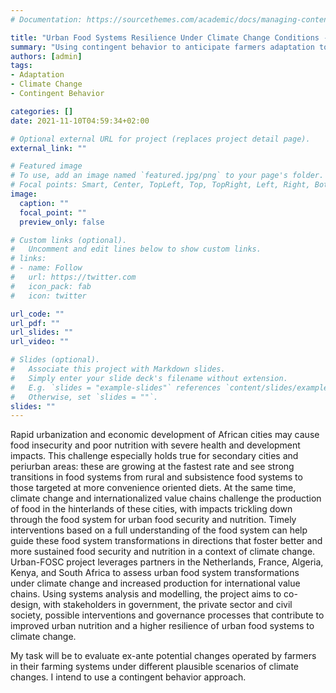 ```yaml
---
# Documentation: https://sourcethemes.com/academic/docs/managing-content/

title: "Urban Food Systems Resilience Under Climate Change Conditions - Algeria - Kenya - South Africa"
summary: "Using contingent behavior to anticipate farmers adaptation to climate change "
authors: [admin]
tags: 
- Adaptation
- Climate Change
- Contingent Behavior

categories: []
date: 2021-11-10T04:59:34+02:00

# Optional external URL for project (replaces project detail page).
external_link: ""

# Featured image
# To use, add an image named `featured.jpg/png` to your page's folder.
# Focal points: Smart, Center, TopLeft, Top, TopRight, Left, Right, BottomLeft, Bottom, BottomRight.
image:
  caption: ""
  focal_point: ""
  preview_only: false

# Custom links (optional).
#   Uncomment and edit lines below to show custom links.
# links:
# - name: Follow
#   url: https://twitter.com
#   icon_pack: fab
#   icon: twitter

url_code: ""
url_pdf: ""
url_slides: ""
url_video: ""

# Slides (optional).
#   Associate this project with Markdown slides.
#   Simply enter your slide deck's filename without extension.
#   E.g. `slides = "example-slides"` references `content/slides/example-slides.md`.
#   Otherwise, set `slides = ""`.
slides: ""
---
```


Rapid urbanization and economic development of African cities may cause food insecurity and poor nutrition with severe health and development impacts. This challenge especially holds true for secondary cities and periurban areas: these are growing at the fastest rate and see strong transitions in food systems from rural and subsistence food systems to those targeted at more convenience oriented diets. At the same time, climate change and internationalized value chains challenge the production of food in the hinterlands of these cities, with impacts trickling down through the food system for urban food security and nutrition. Timely interventions based on a full understanding of the food system can help guide these food system transformations in directions that foster better and more sustained food security and nutrition in a context of climate change. Urban-FOSC project leverages partners in the Netherlands, France, Algeria, Kenya, and South Africa to assess urban food system transformations under climate change and increased production for international value chains. Using systems analysis and modelling, the project aims to co-design, with stakeholders in government, the private sector and civil society, possible interventions and governance processes that contribute to improved urban nutrition and a higher resilience of urban food systems to climate change.

My task will be to evaluate ex-ante potential changes operated by farmers in their farming systems under different plausible scenarios of climate changes. I intend to use a contingent behavior approach.



